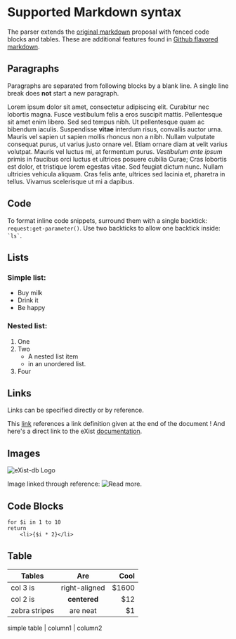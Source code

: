 # Supported Markdown syntax

The parser extends the [original markdown][3] proposal with fenced code blocks and tables. These are additional features found in [Github flavored markdown][2].

## Paragraphs
Paragraphs are separated from following blocks by a blank line. 
A single line break does **not** start a new paragraph.

Lorem ipsum dolor sit amet, consectetur adipiscing elit. Curabitur nec lobortis magna. Fusce vestibulum felis a eros suscipit mattis. Pellentesque sit amet enim libero. Sed sed tempus nibh. Ut pellentesque quam ac bibendum iaculis. Suspendisse **vitae** interdum risus, convallis auctor urna. Mauris vel sapien ut sapien mollis rhoncus non a nibh. Nullam vulputate consequat purus, ut varius justo ornare vel. Etiam ornare diam at velit varius volutpat. Mauris vel luctus mi, at fermentum purus. *Vestibulum ante ipsum* primis in faucibus orci luctus et ultrices posuere cubilia Curae; Cras lobortis est dolor, et tristique lorem egestas vitae. Sed feugiat dictum nunc. Nullam ultricies vehicula aliquam. Cras felis ante, ultrices sed lacinia et, pharetra in tellus. Vivamus scelerisque ut mi a dapibus.

## Code

To format inline code snippets, surround them with a single backtick: `request:get-parameter()`. Use two 
backticks to allow one backtick inside: `` `ls` ``.

## Lists

### Simple list:

* Buy milk
* Drink it
* Be happy

### Nested list:

1. One
2. Two
    * A nested list item
    * in an unordered list.
3. Four

## Links

Links can be specified directly or by reference.

This [link][1] references a link definition given at the end of the document ! And here's a direct link to the eXist [documentation](http://exist-db.org/exist/apps/docs "eXist-db Documentation").

## Images

![eXist-db Logo](http://exist-db.org/exist/apps/homepage/img/existdb.gif)

Image linked through reference: ![Read more][glasses].

## Code Blocks

```xquery
for $i in 1 to 10
return
    <li>{$i * 2}</li>
```

## Table

| Tables        | Are           | Cool  |
| ------------- |:-------------:| -----:|
| col 3 is      | right-aligned | $1600 |
| col 2 is      | **centered**  |   $12 |
| zebra stripes | are neat      |    $1 |

simple table | column1 | column2

[1]: http://exist-db.org "eXist-db homepage"
[2]: https://help.github.com/articles/github-flavored-markdown
[3]: http://daringfireball.net/projects/markdown/syntax
[glasses]: http://exist-db.org/exist/apps/homepage/img/view.png "Documentation"
